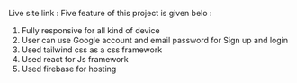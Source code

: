 Live site link :
Five feature of this project is given belo :
1. Fully responsive for all kind of device
2. User can use Google account and email password for Sign up and login
3. Used tailwind css as a css framework
4. Used react for Js framework
5. Used firebase for hosting